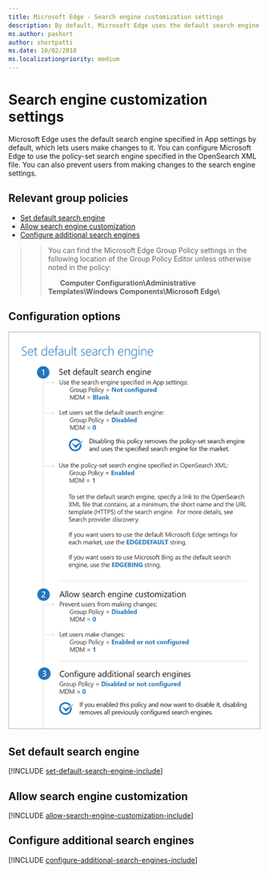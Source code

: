 ```yaml
---
title: Microsoft Edge - Search engine customization settings
description: By default, Microsoft Edge uses the default search engine specified in App settings, which lets users make changes to it. You can configure Microsoft Edge to use the policy-set search engine specified in the OpenSearch XML file.
ms.author: pashort
author: shortpatti
ms.date: 10/02/2018
ms.localizationpriority: medium
---
```


# Search engine customization settings

Microsoft Edge uses the default search engine specified in App settings by default, which lets users make changes to it. You can configure Microsoft Edge to use the policy-set search engine specified in the OpenSearch XML file. You can also prevent users from making changes to the search engine settings.

## Relevant group policies

- [Set default search engine](#set-default-search-engine)
- [Allow search engine customization](#allow-search-engine-customization)
- [Configure additional search engines](#configure-additional-search-engines)

>>You can find the Microsoft Edge Group Policy settings in the following location of the Group Policy Editor unless otherwise noted in the policy:
>>
>>&nbsp;&nbsp;&nbsp;&nbsp;&nbsp;&nbsp;**Computer Configuration\\Administrative Templates\\Windows Components\\Microsoft Edge\\**

## Configuration options

![Set default search engine configurations](../images/set-default-search-engine-v4-sm.png)


## Set default search engine
[!INCLUDE [set-default-search-engine-include](../includes/set-default-search-engine-include.md)] 

## Allow search engine customization
[!INCLUDE [allow-search-engine-customization-include](../includes/allow-search-engine-customization-include.md)] 

## Configure additional search engines
[!INCLUDE [configure-additional-search-engines-include](../includes/configure-additional-search-engines-include.md)] 

